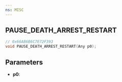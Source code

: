 ```yaml
---
ns: MISC
---
```

## PAUSE_DEATH_ARREST_RESTART

```c
// 0x66AB6B6C7E72F393
void PAUSE_DEATH_ARREST_RESTART(Any p0);
```

## Parameters
* **p0**:
